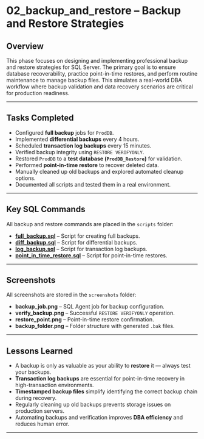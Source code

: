 # 02_backup_and_restore – Backup and Restore Strategies

## **Overview**
This phase focuses on designing and implementing professional backup and restore strategies for SQL Server. The primary goal is to ensure database recoverability, practice point-in-time restores, and perform routine maintenance to manage backup files. This simulates a real-world DBA workflow where backup validation and data recovery scenarios are critical for production readiness.

---

## **Tasks Completed**
- Configured **full backup** jobs for `ProdDB`.
- Implemented **differential backups** every 4 hours.
- Scheduled **transaction log backups** every 15 minutes.
- Verified backup integrity using `RESTORE VERIFYONLY`.
- Restored `ProdDB` to a **test database (`ProdDB_Restore`)** for validation.
- Performed **point-in-time restore** to recover deleted data.
- Manually cleaned up old backups and explored automated cleanup options.
- Documented all scripts and tested them in a real environment.

---

## **Key SQL Commands**
All backup and restore commands are placed in the `scripts` folder:

- [**full_backup.sql**](scripts/full_backup.sql) – Script for creating full backups.
- [**diff_backup.sql**](scripts/diff_backup.sql) – Script for differential backups.
- [**log_backup.sql**](scripts/log_backup.sql) – Script for transaction log backups.
- [**point_in_time_restore.sql**](scripts/point_in_time_restore.sql) – Script for point-in-time restores.

---

## **Screenshots**
All screenshots are stored in the `screenshots` folder:
- **backup_job.png** – SQL Agent job for backup configuration.
- **verify_backup.png** – Successful `RESTORE VERIFYONLY` operation.
- **restore_point.png** – Point-in-time restore confirmation.
- **backup_folder.png** – Folder structure with generated `.bak` files.

---

## **Lessons Learned**
- A backup is only as valuable as your ability to **restore** it — always test your backups.
- **Transaction log backups** are essential for point-in-time recovery in high-transaction environments.
- **Timestamped backup files** simplify identifying the correct backup chain during recovery.
- Regularly cleaning up old backups prevents storage issues on production servers.
- Automating backups and verification improves **DBA efficiency** and reduces human error.

---

